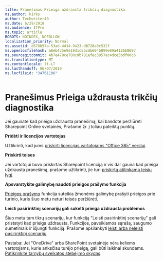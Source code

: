```yaml
---
title: Pranešimus Prieiga uždrausta trikčių diagnostika
ms.author: kirks
author: Techwriter40
ms.date: 6/29/2018
ms.audience: ITPro
ms.topic: article
ROBOTS: NOINDEX, NOFOLLOW
localization_priority: Normal
ms.assetid: d678b57a-53ad-4414-9423-d8726a0c532f
ms.openlocfilehash: a8eb435e9e19d1c5bcdb694b899e09a4126b8697
ms.sourcegitcommit: 4b7e478ce700c0b781efec3857ac4dce5bdf00c6
ms.translationtype: MT
ms.contentlocale: lt-LT
ms.lasthandoff: 06/07/2019
ms.locfileid: "34761196"
---
```

# <a name="troubleshoot-access-denied-messages"></a>Pranešimus Prieiga uždrausta trikčių diagnostika

Jei gaunate kad prieiga uždrausta pranešimą, kai bandote peržiūrėti Sharepoint Online svetainės, Prašome žr. į toliau pateiktų punktų.

**Pridėti ir licencijos vartotojas**

Užtikrinti, kad jums [priskirti licencijas vartotojams "Office 365" verslui](https://docs.microsoft.com/office365/admin/subscriptions-and-billing/assign-licenses-to-users?view=o365-worldwide&amp;tabs=One).

**Priskirti teises**

Jei vartotojui buvo priskirtas Sharepoint licenciją ir vis dar gauna kad prieiga uždrausta pranešimą, prašome užtikrinti, jie turi [priskirtą atitinkamą teisių lygį](https://docs.microsoft.com/sharepoint/understanding-permission-levels).

**Apsvarstykite galimybę naudoti prieigos prašymo funkcija**

[Prieigos prašymo](https://support.office.com/article/Set-up-and-manage-access-requests-94B26E0B-2822-49D4-929A-8455698654B3) funkcija suteikia žmonėms galimybę prašyti prieigos prie turinio, kuris šiuo metu neturi teisės peržiūrėti. 

**Leisti pasirinktinį scenarijų gali sukelti prieiga uždrausta problemos**

Šiuo metu tam tikrų scenarijų, kur funkciją "Leisti pasirinktinį scenarijų" gali pristatyti kad prieiga uždrausta. Funkcijos, paveikiamos sąrašą, saugumo sumetimais ir išjungti funkciją. Prašome apsilankyti [leisti arba neleisti pasirinktinį scenarijų](https://docs.microsoft.com/sharepoint/allow-or-prevent-custom-script)

Pastaba: Jei "OneDrive" arba SharePoint svetainėje nėra keliems vartotojams, kurie anksčiau turėjo prieigą, gali būti laikinai skundams. [Patikrinkite tarnybų sveikatos stebėjimo skydas](https://portal.office.com/adminportal/home#/servicehealth).


  


